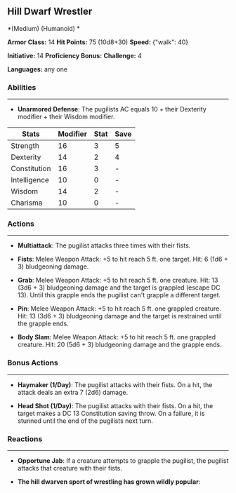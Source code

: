 ## Hill Dwarf Wrestler
*(Medium) (Humanoid) *

**Armor Class:** 14
**Hit Points:** 75 (10d8+30)
**Speed:** {"walk": 40}

**Initiative:** 14
**Proficiency Bonus:**
**Challenge:** 4

**Languages:** any one

### Abilities
 --- 
- **Unarmored Defense**: The pugilists AC equals 10 + their Dexterity modifier + their Wisdom modifier.



| Stats | Modifier | Stat | Save
| ---- | ---- | ---- | ---- |
| Strength | 16 | 3 | 5 |
| Dexterity | 14 | 2 | 4 |
| Constitution | 16 | 3 | - |
| Intelligence | 10 | 0 | - |
| Wisdom | 14 | 2 | - |
| Charisma | 10 | 0 | - |

### Actions
 --- 
- **Multiattack**: The pugilist attacks three times with their fists.

- **Fists**: Melee Weapon Attack: +5 to hit  reach 5 ft.  one target. Hit: 6 (1d6 + 3) bludgeoning damage.

- **Grab**: Melee Weapon Attack: +5 to hit  reach 5 ft.  one creature. Hit: 13 (3d6 + 3) bludgeoning damage  and the target is grappled (escape DC 13). Until this grapple ends  the pugilist can't grapple a different target.

- **Pin**: Melee Weapon Attack: +5 to hit  reach 5 ft.  one grappled creature. Hit: 13 (3d6 + 3) bludgeoning damage  and the target is restrained until the grapple ends.

- **Body Slam**: Melee Weapon Attack: +5 to hit  reach 5 ft.  one grappled creature. Hit: 20 (5d6 + 3) bludgeoning damage  and the grapple ends.

### Bonus Actions
 --- 
- **Haymaker (1/Day)**: The pugilist attacks with their fists. On a hit, the attack deals an extra 7 (2d6) damage.

- **Head Shot (1/Day)**: The pugilist attacks with their fists. On a hit, the target makes a DC 13 Constitution saving throw. On a failure, it is stunned until the end of the pugilists next turn.

### Reactions
 --- 
- **Opportune Jab**: If a creature attempts to grapple the pugilist, the pugilist attacks that creature with their fists.

- **The hill dwarven sport of wrestling has grown wildly popular**: 

